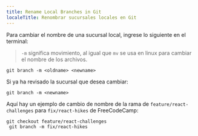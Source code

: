 ```yaml
---
title: Rename Local Branches in Git
localeTitle: Renombrar sucursales locales en Git
---
```

Para cambiar el nombre de una sucursal local, ingrese lo siguiente en el terminal:

> `-m` significa movimiento, al igual que `mv` se usa en linux para cambiar el nombre de los archivos.
```
git branch -m <oldname> <newname> 
```

Si ya ha revisado la sucursal que desea cambiar:
```
git branch -m <newname> 
```

Aquí hay un ejemplo de cambio de nombre de la rama de `feature/react-challenges` para `fix/react-hikes` de FreeCodeCamp:
```
git checkout feature/react-challenges 
 git branch -m fix/react-hikes 

```